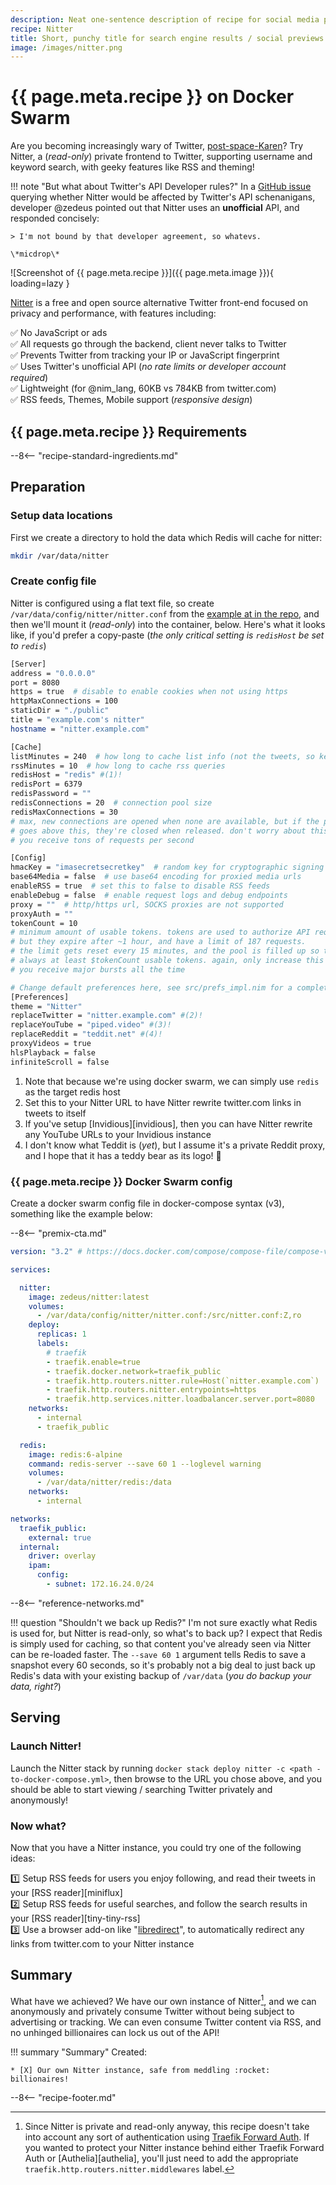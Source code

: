 ```yaml
---
description: Neat one-sentence description of recipe for social media previews
recipe: Nitter
title: Short, punchy title for search engine results / social previews
image: /images/nitter.png
---
```


# {{ page.meta.recipe }} on Docker Swarm

Are you becoming increasingly wary of Twitter, [post-space-Karen](https://knowyourmeme.com/editorials/guides/who-is-space-karen-and-why-is-the-nickname-trending-on-twitter)? Try Nitter, a (*read-only*) private frontend to Twitter, supporting username and keyword search, with geeky features like RSS and theming!

!!! note "But what about Twitter's API Developer rules?"
    In a [GitHub issue](https://github.com/zedeus/nitter/issues/783#issuecomment-1414810634) querying whether Nitter would be affected by Twitter's API schenanigans, developer @zedeus pointed out that Nitter uses an **unofficial** API, and responded concisely:

    > I'm not bound by that developer agreement, so whatevs.

    \*micdrop\*

![Screenshot of {{ page.meta.recipe }}]({{ page.meta.image }}){ loading=lazy }

[Nitter](https://github.com/zedeus/nitter) is a free and open source alternative Twitter front-end focused on privacy and performance, with features including:

:white_check_mark: No JavaScript or ads<br/>
:white_check_mark: All requests go through the backend, client never talks to Twitter<br/>
:white_check_mark: Prevents Twitter from tracking your IP or JavaScript fingerprint<br/>
:white_check_mark: Uses Twitter's unofficial API (*no rate limits or developer account required*)<br/>
:white_check_mark: Lightweight (for @nim_lang, 60KB vs 784KB from twitter.com)<br/>
:white_check_mark: RSS feeds, Themes, Mobile support (*responsive design*)<br/>

## {{ page.meta.recipe }} Requirements

--8<-- "recipe-standard-ingredients.md"

## Preparation

### Setup data locations

First we create a directory to hold the data which Redis will cache for nitter:

```bash
mkdir /var/data/nitter
```

### Create config file

Nitter is configured using a flat text file, so create `/var/data/config/nitter/nitter.conf` from the [example at in the repo](https://github.com/zedeus/nitter/blob/master/nitter.example.conf), and then we'll mount it (*read-only*) into the container, below. Here's what it looks like, if you'd prefer a copy-paste (*the only critical setting is `redisHost` be set to `redis`*)

```bash title="/var/data/config/nitter/nitter.conf"
[Server]
address = "0.0.0.0"
port = 8080
https = true  # disable to enable cookies when not using https
httpMaxConnections = 100
staticDir = "./public"
title = "example.com's nitter"
hostname = "nitter.example.com"

[Cache]
listMinutes = 240  # how long to cache list info (not the tweets, so keep it high)
rssMinutes = 10  # how long to cache rss queries
redisHost = "redis" #(1)!
redisPort = 6379
redisPassword = ""
redisConnections = 20  # connection pool size
redisMaxConnections = 30
# max, new connections are opened when none are available, but if the pool size
# goes above this, they're closed when released. don't worry about this unless
# you receive tons of requests per second

[Config]
hmacKey = "imasecretsecretkey"  # random key for cryptographic signing of video urls
base64Media = false  # use base64 encoding for proxied media urls
enableRSS = true  # set this to false to disable RSS feeds
enableDebug = false  # enable request logs and debug endpoints
proxy = ""  # http/https url, SOCKS proxies are not supported
proxyAuth = ""
tokenCount = 10
# minimum amount of usable tokens. tokens are used to authorize API requests,
# but they expire after ~1 hour, and have a limit of 187 requests.
# the limit gets reset every 15 minutes, and the pool is filled up so there's
# always at least $tokenCount usable tokens. again, only increase this if
# you receive major bursts all the time

# Change default preferences here, see src/prefs_impl.nim for a complete list
[Preferences]
theme = "Nitter"
replaceTwitter = "nitter.example.com" #(2)!
replaceYouTube = "piped.video" #(3)!
replaceReddit = "teddit.net" #(4)!
proxyVideos = true
hlsPlayback = false
infiniteScroll = false
```

1. Note that because we're using docker swarm, we can simply use `redis` as the target redis host
2. Set this to your Nitter URL to have Nitter rewrite twitter.com links in tweets to itself
3. If you've setup [Invidious][invidious], then you can have Nitter rewrite any YouTube URLs to your Invidious instance
4. I don't know what Teddit is (*yet*), but I assume it's a private Reddit proxy, and I hope that it has a teddy bear as its logo! :bear:

### {{ page.meta.recipe }} Docker Swarm config

Create a docker swarm config file in docker-compose syntax (v3), something like the example below:

--8<-- "premix-cta.md"

```yaml
version: "3.2" # https://docs.docker.com/compose/compose-file/compose-versioning/#version-3

services:

  nitter:
    image: zedeus/nitter:latest
    volumes:
      - /var/data/config/nitter/nitter.conf:/src/nitter.conf:Z,ro
    deploy:
      replicas: 1
      labels:
        # traefik
        - traefik.enable=true
        - traefik.docker.network=traefik_public
        - traefik.http.routers.nitter.rule=Host(`nitter.example.com`)
        - traefik.http.routers.nitter.entrypoints=https
        - traefik.http.services.nitter.loadbalancer.server.port=8080
    networks:
      - internal
      - traefik_public

  redis:
    image: redis:6-alpine
    command: redis-server --save 60 1 --loglevel warning
    volumes:
      - /var/data/nitter/redis:/data
    networks:
      - internal

networks:
  traefik_public:
    external: true
  internal:
    driver: overlay
    ipam:
      config:
        - subnet: 172.16.24.0/24
```

--8<-- "reference-networks.md"

!!! question "Shouldn't we back up Redis?"
    I'm not sure exactly what Redis is used for, but Nitter is read-only, so what's to back up? I expect that Redis is simply used for caching, so that content you've already seen via Nitter can be re-loaded faster. The `--save 60 1` argument tells Redis to save a snapshot every 60 seconds, so it's probably not a big deal to just back up Redis's data with your existing backup of `/var/data` (*you do backup your data, right?*)

## Serving

### Launch Nitter!

Launch the Nitter stack by running ```docker stack deploy nitter -c <path -to-docker-compose.yml>```, then browse to the URL you chose above, and you should be able to start viewing / searching Twitter privately and anonymously!

### Now what?

Now that you have a Nitter instance, you could try one of the following ideas:

:one: Setup RSS feeds for users you enjoy following, and read their tweets in your [RSS reader][miniflux]<br/>
:two: Setup RSS feeds for useful searches, and follow the search results in your [RSS reader][tiny-tiny-rss]<br/>
:three: Use a browser add-on like "[libredirect](https://addons.mozilla.org/en-US/firefox/addon/libredirect/)", to automatically redirect any links from twitter.com to your Nitter instance

## Summary

What have we achieved? We have our own instance of Nitter[^1], and we can anonymously and privately consume Twitter without being subject to advertising or tracking. We can even consume Twitter content via RSS, and no unhinged billionaires can lock us out of the API!

!!! summary "Summary"
    Created:

    * [X] Our own Nitter instance, safe from meddling :rocket: billionaires! 

[^1]: Since Nitter is private and read-only anyway, this recipe doesn't take into account any sort of authentication using [Traefik Forward Auth](/docker-swarm/traefik-forward-auth/). If you wanted to protect your Nitter instance behind either Traefik Forward Auth or [Authelia][authelia], you'll just need to add the appropriate `traefik.http.routers.nitter.middlewares` label.

--8<-- "recipe-footer.md"
